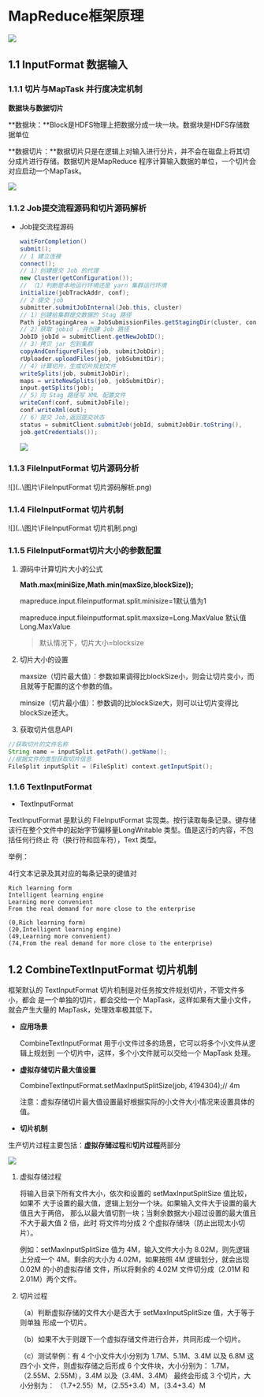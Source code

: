 # MapReduce框架原理

![](..\图片\Mapreduce框架原理.png)

## 1.1 InputFormat 数据输入

### 1.1.1 切片与MapTask 并行度决定机制

**数据块与数据切片**

​	**数据块：**Block是HDFS物理上把数据分成一块一块。数据块是HDFS存储数据单位

​	**数据切片：**数据切片只是在逻辑上对输入进行分片，并不会在磁盘上将其切分成片进行存储。数据切片是MapReduce 程序计算输入数据的单位，一个切片会对应启动一个MapTask。

![](..\图片\切片与MapTask并行度决定机制.png)

### 1.1.2 Job提交流程源码和切片源码解析

- Job提交流程源码

  ```java
  waitForCompletion()
  submit();
  // 1 建立连接
  connect();
  // 1）创建提交 Job 的代理
  new Cluster(getConfiguration());
  // （1）判断是本地运行环境还是 yarn 集群运行环境
  initialize(jobTrackAddr, conf); 
  // 2 提交 job
  submitter.submitJobInternal(Job.this, cluster)
  // 1）创建给集群提交数据的 Stag 路径
  Path jobStagingArea = JobSubmissionFiles.getStagingDir(cluster, conf);
  // 2）获取 jobid ，并创建 Job 路径
  JobID jobId = submitClient.getNewJobID();
  // 3）拷贝 jar 包到集群
  copyAndConfigureFiles(job, submitJobDir);
  rUploader.uploadFiles(job, jobSubmitDir);
  // 4）计算切片，生成切片规划文件
  writeSplits(job, submitJobDir);
  maps = writeNewSplits(job, jobSubmitDir);
  input.getSplits(job);
  // 5）向 Stag 路径写 XML 配置文件
  writeConf(conf, submitJobFile);
  conf.writeXml(out);
  // 6）提交 Job,返回提交状态
  status = submitClient.submitJob(jobId, submitJobDir.toString(), 
  job.getCredentials());
  
  ```

  ![](..\图片\Job提交流程源码解析.png)

### 1.1.3 FileInputFormat 切片源码分析

![](..\图片\FileInputFormat 切片源码解析.png)

### 1.1.4 FileInputFormat 切片机制

![](..\图片\FileInputFormat 切片机制.png)

### 1.1.5 FileInputFormat切片大小的参数配置

1. 源码中计算切片大小的公式

   **Math.max(miniSize,Math.min(maxSize,blockSize));**

   mapreduce.input.fileinputformat.split.minisize=1默认值为1

   mapreduce.input.fileinputformat.split.maxsize=Long.MaxValue 默认值Long.MaxValue

   > 默认情况下，切片大小=blocksize

2. 切片大小的设置

   maxsize（切片最大值）：参数如果调得比blockSize小，则会让切片变小，而且就等于配置的这个参数的值。 

   minsize（切片最小值）：参数调的比blockSize大，则可以让切片变得比blockSize还大。

3. 获取切片信息API

```java
//获取切片的文件名称
String name = inputSplit.getPath().getName();
//根据文件的类型获取切片信息
FileSplit inputSplit = (FileSplit) context.getInputSpit();
```

### 1.1.6 TextInputFormat

- TextInputFormat

TextInputFormat 是默认的 FileInputFormat 实现类。按行读取每条记录。键存储该行在整个文件中的起始字节偏移量LongWritable 类型。值是这行的内容，不包括任何行终止 符（换行符和回车符），Text 类型。

举例：

4行文本记录及其对应的每条记录的键值对

```
Rich learning form
Intelligent learning engine
Learning more convenient
From the real demand for more close to the enterprise
```

```
(0,Rich learning form)
(20,Intelligent learning engine)
(49,Learning more convenient)
(74,From the real demand for more close to the enterprise)
```

## 1.2 CombineTextInputFormat 切片机制

框架默认的 TextInputFormat 切片机制是对任务按文件规划切片，不管文件多小，都会 是一个单独的切片，都会交给一个 MapTask，这样如果有大量小文件，就会产生大量的 MapTask，处理效率极其低下。

- **应用场景**

  CombineTextInputFormat 用于小文件过多的场景，它可以将多个小文件从逻辑上规划到 一个切片中，这样，多个小文件就可以交给一个 MapTask 处理。

- **虚拟存储切片最大值设置**

  CombineTextInputFormat.setMaxInputSplitSize(job, 4194304);// 4m 

  注意：虚拟存储切片最大值设置最好根据实际的小文件大小情况来设置具体的值。

- **切片机制**

生产切片过程主要包括：**虚拟存储过程**和**切片过程**两部分

![](..\图片\CombineTextInputFormat切片机制.png)

1. 虚拟存储过程

   将输入目录下所有文件大小，依次和设置的 setMaxInputSplitSize 值比较，如果不 大于设置的最大值，逻辑上划分一个块。如果输入文件大于设置的最大值且大于两倍， 那么以最大值切割一块；当剩余数据大小超过设置的最大值且不大于最大值 2 倍，此时 将文件均分成 2 个虚拟存储块（防止出现太小切片）。

   例如：setMaxInputSplitSize 值为 4M，输入文件大小为 8.02M，则先逻辑上分成一个 4M。剩余的大小为 4.02M，如果按照 4M 逻辑划分，就会出现 0.02M 的小的虚拟存储 文件，所以将剩余的 4.02M 文件切分成（2.01M 和 2.01M）两个文件。

2. 切片过程

   （a）判断虚拟存储的文件大小是否大于 setMaxInputSplitSize 值，大于等于则单独 形成一个切片。 

   （b）如果不大于则跟下一个虚拟存储文件进行合并，共同形成一个切片。 

   （c）测试举例：有 4 个小文件大小分别为 1.7M、5.1M、3.4M 以及 6.8M 这四个小 文件，则虚拟存储之后形成 6 个文件块，大小分别为： 1.7M，（2.55M、2.55M），3.4M 以及（3.4M、3.4M） 最终会形成 3 个切片，大小分别为： （1.7+2.55）M，（2.55+3.4）M，（3.4+3.4）M